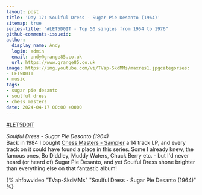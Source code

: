```yaml
---
layout: post
title: 'Day 17: Soulful Dress - Sugar Pie Desanto (1964)'
sitemap: true
series-title: "#LET5D0IT - Top 50 singles from 1954 to 1976"
github-comments-issueid:
author:
  display_name: Andy
  login: admin
  email: andy@grange85.co.uk
  url: https://www.grange85.co.uk
image: https://img.youtube.com/vi/TVap-SkdMMs/maxres1.jpgcategories:
- LET5D0IT
- music
tags:
- sugar pie desanto
- soulful dress
- chess masters
date: 2024-04-17 00:00 +0000
---
```

[#LET5D0IT](https://bsky.app/profile/let5d0it.bsky.social)

_Soulful Dress - Sugar Pie Desanto (1964)_  
Back in 1984 I bought [Chess Masters - Sampler](https://www.discogs.com/release/1552796-Various-Chess-Masters-Sampler) a 14 track LP, and every track on it could have found a place in this series. Some I already knew, the famous ones, Bo Diddley, Muddy Waters, Chuck Berry etc. - but I'd never heard (or heard of) Sugar Pie Desanto, and yet Soulful Dress shone brighter than everything else on that fantastic album!

{% ahfowvideo "TVap-SkdMMs" "Soulful Dress - Sugar Pie Desanto (1964)" %}
